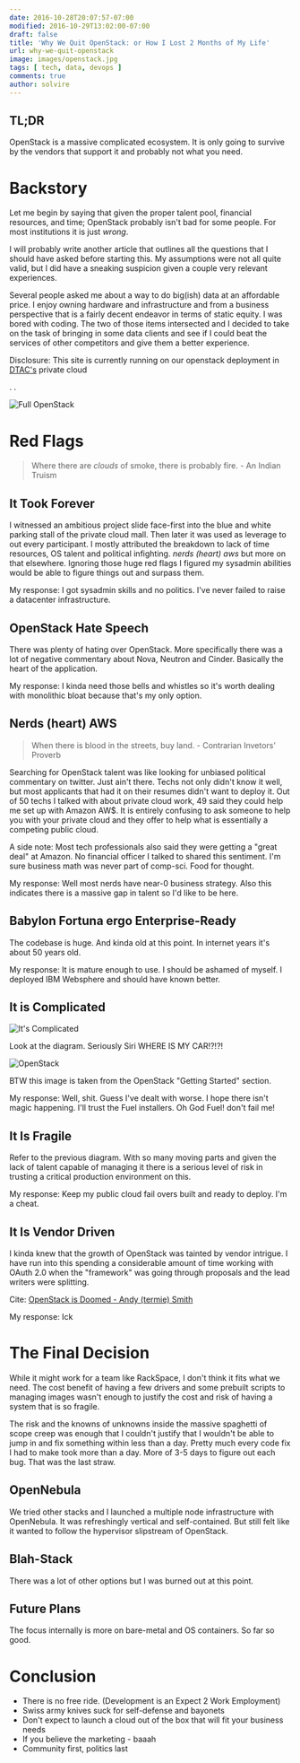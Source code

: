 ```yaml
---
date: 2016-10-28T20:07:57-07:00
modified: 2016-10-29T13:02:00-07:00
draft: false
title: 'Why We Quit OpenStack: or How I Lost 2 Months of My Life'
url: why-we-quit-openstack
image: images/openstack.jpg
tags: [ tech, data, devops ]
comments: true
author: solvire
---
```


## TL;DR

OpenStack is a massive complicated ecosystem. It is only going to survive by the vendors that support it and probably not what you need.

# Backstory

Let me begin by saying that given the proper talent pool, financial resources, and time; OpenStack probably isn't bad for some people. For most institutions it is just _wrong_.

I will probably write another article that outlines all the questions that I should have asked before starting this. My assumptions were not all quite valid, but I did have a sneaking suspicion given a couple very relevant experiences.


Several people asked me about a way to do big(ish) data at an affordable price. I enjoy owning hardware and infrastructure and from a business perspective that is a fairly decent endeavor in terms of static equity. I was bored with coding. The two of those items intersected and I decided to take on the task of bringing in some data clients and see if I could beat the services of other competitors and give them a better experience.

Disclosure: This site is currently running on our openstack deployment in [DTAC's](http://dtac.io) private cloud

.
.


![Full OpenStack](/images/full_openstack.jpg)

# Red Flags

> Where there are _clouds_ of smoke, there is probably fire. - An Indian Truism

## It Took Forever

I witnessed an ambitious project slide face-first into the blue and white parking stall of the private cloud mall. Then later it was used as leverage to out every participant. I mostly attributed the breakdown to lack of time resources, OS talent and political infighting.  _nerds (heart) aws_ but more on that elsewhere.  Ignoring those huge red flags I figured my sysadmin abilities would be able to figure things out and surpass them.


My response: I got sysadmin skills and no politics. I've never failed to raise a datacenter infrastructure.

## OpenStack Hate Speech

There was plenty of hating over OpenStack. More specifically there was a lot of negative commentary about Nova, Neutron and Cinder. Basically the heart of the application.

My response: I kinda need those bells and whistles so it's worth dealing with monolithic bloat because that's my only option.

## Nerds (heart) AWS

> When there is blood in the streets, buy land. - Contrarian Invetors' Proverb

Searching for OpenStack talent was like looking for unbiased political commentary on twitter. Just ain't there.  Techs not only didn't know it well, but most applicants that had it on their resumes didn't want to deploy it. Out of 50 techs I talked with about private cloud work, 49 said they could help me set up with Amazon AW$.  It is entirely confusing to ask someone to help you with your private cloud and they offer to help what is essentially a competing public cloud.

A side note: Most tech professionals also said they were getting a "great deal" at Amazon. No financial officer I talked to shared this sentiment. I'm sure business math was never part of comp-sci. Food for thought.

My response: Well most nerds have near-0 business strategy. Also this indicates there is a massive gap in talent so I'd like to be here.


## Babylon Fortuna ergo Enterprise-Ready

The codebase is huge. And kinda old at this point. In internet years it's about 50 years old.

My response: It is mature enough to use. I should be ashamed of myself. I deployed IBM Websphere and should have known better.

## It is Complicated

![It's Complicated](/images/fb_complicated.png)

Look at the diagram. Seriously Siri WHERE IS MY CAR!?!?!

![OpenStack](http://docs.openstack.org/icehouse/training-guides/content/figures/5/a/figures/openstack-arch-havana-logical-v1.jpg)

BTW this image is taken from the OpenStack "Getting Started" section.

My response: Well, shit. Guess I've dealt with worse. I hope there isn't magic happening. I'll trust the Fuel installers. Oh God Fuel! don't fail me!

## It Is Fragile

Refer to the previous diagram. With so many moving parts and given the lack of talent capable of managing it there is a serious level of risk in trusting a critical production environment on this.


My response: Keep my public cloud fail overs built and ready to deploy. I'm a cheat.

## It Is Vendor Driven

I kinda knew that the growth of OpenStack was tainted by vendor intrigue. I have run into this spending a considerable amount of time working with OAuth 2.0 when the "framework" was going through proposals and the lead writers were splitting.

Cite: [OpenStack is Doomed - Andy (termie) Smith](https://www.openstack.org/summit/vancouver-2015/summit-videos/presentation/openstack-is-doomed-and-it-is-your-fault)


My response: Ick

# The Final Decision

While it might work for a team like RackSpace, I don't think it fits what we need. The cost benefit of having a few drivers and some prebuilt scripts to managing images wasn't enough to justify the cost and risk of having a system that is so fragile.

The risk and the knowns of unknowns inside the massive spaghetti of scope creep was enough that I couldn't justify that I wouldn't be able to jump in and fix something within less than a day. Pretty much every code fix I had to make took more than a day. More of 3-5 days to figure out each bug. That was the last straw.

## OpenNebula

We tried other stacks and I launched a multiple node infrastructure with OpenNebula. It was refreshingly vertical and self-contained. But still felt like it wanted to follow the hypervisor slipstream of OpenStack.

## Blah-Stack

There was a lot of other options but I was burned out at this point.


## Future Plans

The focus internally is more on bare-metal and OS containers. So far so good.


# Conclusion

- There is no free ride. (Development is an Expect 2 Work Employment)
- Swiss army knives suck for self-defense and bayonets
- Don't expect to launch a cloud out of the box that will fit your business needs
- If you believe the marketing - baaah
- Community first, politics last
